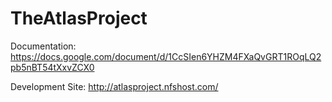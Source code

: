 TheAtlasProject
===============

Documentation: https://docs.google.com/document/d/1CcSIen6YHZM4FXaQvGRT1ROqLQ2pb5nBT54tXxvZCX0

Development Site: http://atlasproject.nfshost.com/
